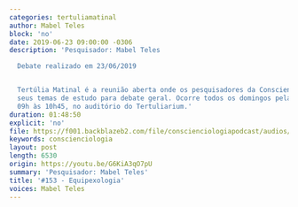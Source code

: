 ```yaml
---
categories: tertuliamatinal
author: Mabel Teles
block: 'no'
date: 2019-06-23 09:00:00 -0306
description: 'Pesquisador: Mabel Teles

  Debate realizado em 23/06/2019


  Tertúlia Matinal é a reunião aberta onde os pesquisadores da Conscienciologia apresentam
  seus temas de estudo para debate geral. Ocorre todos os domingos pela manhã, das
  09h às 10h45, no auditório do Tertuliarium.'
duration: 01:48:50
explicit: 'no'
file: https://f001.backblazeb2.com/file/conscienciologiapodcast/audios/G6KiA3qO7pU.mp3
keywords: conscienciologia
layout: post
length: 6530
origin: https://youtu.be/G6KiA3qO7pU
summary: 'Pesquisador: Mabel Teles'
title: '#153 - Equipexologia'
voices: Mabel Teles
---
```

